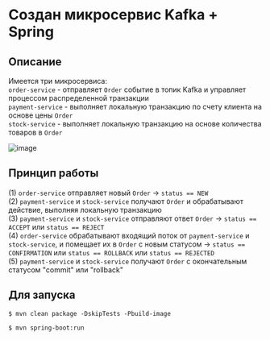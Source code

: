 # Создан микросервис Kafka + Spring


## Описание
Имеется три микросервиса: \
`order-service` - отправляет `Order` событие в топик Kafka и управляет процессом распределенной транзакции \
`payment-service` -  выполняет локальную транзакцию по счету клиента на основе цены `Order` \
`stock-service` - выполняет локальную транзакцию на основе количества товаров в `Order`


![image](https://raw.githubusercontent.com/piomin/sample-spring-kafka-microservices/master/arch.png)

## Принцип работы
(1) `order-service` отправляет новый `Order` -> `status == NEW` \
(2) `payment-service` и `stock-service` получают `Order` и обрабатывают действие, выполняя локальную транзакцию \
(3) `payment-service` и `stock-service` отправляют ответ `Order` -> `status == ACCEPT` или `status == REJECT` \
(4) `order-service` обрабатывают входящий поток от `payment-service` и `stock-service`, и помещает их в `Order` с новым статусом -> `status == CONFIRMATION` или `status == ROLLBACK` или `status == REJECTED` \
(5) `payment-service` и `stock-service` получают `Order` с окончательным статусом "commit" или "rollback"

## Для запуска


```shell
$ mvn clean package -DskipTests -Pbuild-image
```

```shell
$ mvn spring-boot:run
```

